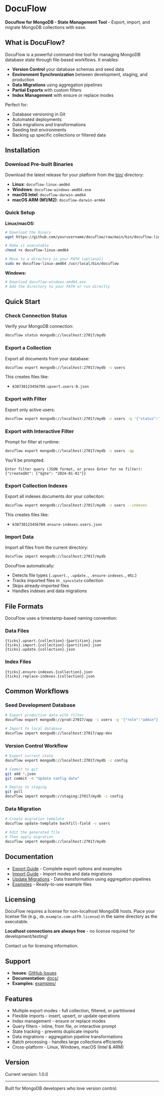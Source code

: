 # DocuFlow

**Docuflow for MongoDB - State Management Tool** - Export, import, and migrate MongoDB collections with ease.

## What is DocuFlow?

DocuFlow is a powerful command-line tool for managing MongoDB database state through file-based workflows. It enables:

- **Version Control** your database schemas and seed data
- **Environment Synchronization** between development, staging, and production
- **Data Migrations** using aggregation pipelines
- **Partial Exports** with custom filters
- **Index Management** with ensure or replace modes

Perfect for:
- Database versioning in Git
- Automated deployments
- Data migrations and transformations
- Seeding test environments
- Backing up specific collections or filtered data

## Installation

### Download Pre-built Binaries

Download the latest release for your platform from the [bin/](bin/) directory:

- **Linux**: `docuflow-linux-amd64`
- **Windows**: `docuflow-windows-amd64.exe`
- **macOS Intel**: `docuflow-darwin-amd64`
- **macOS ARM (M1/M2)**: `docuflow-darwin-arm64`

### Quick Setup

**Linux/macOS:**
```bash
# Download the binary
wget https://github.com/yourusername/docuflow/raw/main/bin/docuflow-linux-amd64

# Make it executable
chmod +x docuflow-linux-amd64

# Move to a directory in your PATH (optional)
sudo mv docuflow-linux-amd64 /usr/local/bin/docuflow
```

**Windows:**
```powershell
# Download docuflow-windows-amd64.exe
# Add the directory to your PATH or run directly
```

## Quick Start

### Check Connection Status

Verify your MongoDB connection:

```bash
docuflow status mongodb://localhost:27017/mydb
```

### Export a Collection

Export all documents from your database:

```bash
docuflow export mongodb://localhost:27017/mydb -c users
```

This creates files like:
- `638730123456789.upsert.users-0.json`

### Export with Filter

Export only active users:

```bash
docuflow export mongodb://localhost:27017/mydb -c users -q '{"status":"active"}'
```

### Export with Interactive Filter

Prompt for filter at runtime:

```bash
docuflow export mongodb://localhost:27017/mydb -c users -qp
```

You'll be prompted:
```
Enter filter query (JSON format, or press Enter for no filter):
{"createdAt": {"$gte": "2024-01-01"}}
```

### Export Collection Indexes

Export all indexes documents dor your colleciton:

```bash
docuflow export mongodb://localhost:27017/mydb -c users --indexes
```

This creates files like:
- `638730123456789.ensure-indexes.users.json`

### Import Data

Import all files from the current directory:

```bash
docuflow import mongodb://localhost:27017/mydb
```

DocuFlow automatically:
- Detects file types (`.upsert.`, `.update.`, `.ensure-indexes.`, etc.)
- Tracks imported files in `_syncstate` collection
- Skips already-imported files
- Handles indexes and data migrations

## File Formats

DocuFlow uses a timestamp-based naming convention:

### Data Files
```
{ticks}.upsert.{collection}-{partition}.json
{ticks}.import.{collection}-{partition}.json
{ticks}.update.{collection}.json
```

### Index Files
```
{ticks}.ensure-indexes.{collection}.json
{ticks}.replace-indexes.{collection}.json
```

## Common Workflows

### Seed Development Database

```bash
# Export production data with filter
docuflow export mongodb://prod:27017/app -c users -q '{"role":"admin"}'

# Import to local database
docuflow import mongodb://localhost:27017/app-dev
```

### Version Control Workflow

```bash
# Export current state
docuflow export mongodb://localhost:27017/mydb -c config

# Commit to git
git add *.json
git commit -m "Update config data"

# Deploy to staging
git pull
docuflow import mongodb://staging:27017/mydb -c config
```

### Data Migration

```bash
# Create migration template
docuflow update-template backfill-field -c users

# Edit the generated file
# Then apply migration
docuflow import mongodb://localhost:27017/mydb
```

## Documentation

- [Export Guide](docs/export.md) - Complete export options and examples
- [Import Guide](docs/import.md) - Import modes and data migrations
- [Update Migrations](docs/migrations.md) - Data transformation using aggregation pipelines
- [Examples](examples/) - Ready-to-use example files

## Licensing

DocuFlow requires a license for non-localhost MongoDB hosts. Place your license file (e.g., `db.example.com-a3f9.license`) in the same directory as the executable.

**Localhost connections are always free** - no license required for development/testing!

Contact us for licensing information.

## Support

- **Issues**: [GitHub Issues](https://github.com/socialtalents/docuflow/issues)
- **Documentation**: [docs/](docs/)
- **Examples**: [examples/](examples/)

## Features

- Multiple export modes - full collection, filtered, or partitioned
- Flexible imports - insert, upsert, or update operations
- Index management - ensure or replace modes
- Query filters - inline, from file, or interactive prompt
- State tracking - prevents duplicate imports
- Data migrations - aggregation pipeline transformations
- Batch processing - handles large collections efficiently
- Cross-platform - Linux, Windows, macOS (Intel & ARM)

## Version

Current version: 1.0.0

---

Built for MongoDB developers who love version control.